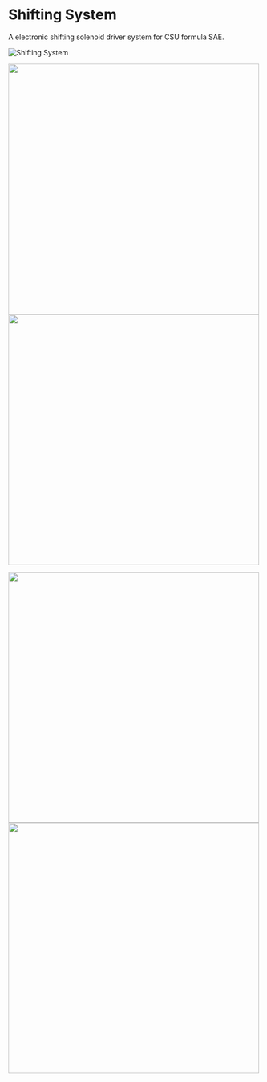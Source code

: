# Shifting System
A electronic shifting solenoid driver system for CSU formula SAE.

![Shifting System](https://github.com/ColoradoStateFSAE/Shifting-system/assets/27783364/d80f34ac-1cfa-4130-907a-723e053b94ae)

<p float="left">
  <img src="https://user-images.githubusercontent.com/45497901/218280049-ba6768e7-8237-4ab3-9ba9-154e4ed1940b.png" width="500">
  <img src="https://user-images.githubusercontent.com/45497901/219442942-721c132f-c367-4f36-87dd-84eb0cf120cc.png" width="500">
</p>

<p float="left">
  <img src="https://user-images.githubusercontent.com/45497901/218279783-03c92da9-8af6-4a3f-83c3-226d6c53dec1.png" width="500">
  <img src="https://user-images.githubusercontent.com/45497901/218279781-8f658bef-f04c-47d1-ba59-ff284e0b957a.png" width="500">
</p>
